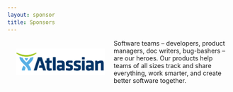 ```yaml
---
layout: sponsor
title: Sponsors
---
```


<div style="width:200px;float:left;padding:20px">
  <div style="height:200px;position:relative;">
    <a href="http://www.atlassian.com" target="_blank"><img style="position: absolute; top: 0;width:200px" src="/cph14/images/sponsors/atlassian.png" /></a>
  </div></a>
  <div style="height:40px;text-align:center;font-size:82%;"><br/></div>
</div>


Software teams – developers, product managers, doc writers, bug-bashers – are our heroes. Our products help teams of all sizes track and share everything, work smarter, and create better software together.
